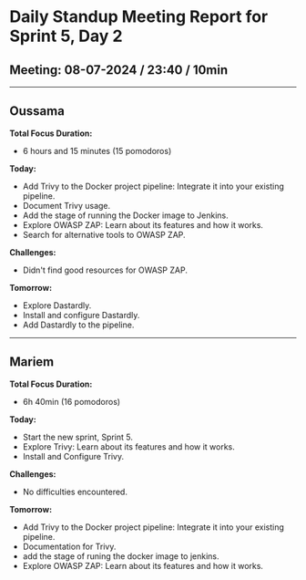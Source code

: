 # Daily Standup Meeting Report for Sprint 5, Day 2

## Meeting: 08-07-2024 / 23:40 / 10min

---

## Oussama

**Total Focus Duration:**

- 6 hours and 15 minutes (15 pomodoros)

**Today:**

- Add Trivy to the Docker project pipeline: Integrate it into your existing pipeline.
- Document Trivy usage.
- Add the stage of running the Docker image to Jenkins.
- Explore OWASP ZAP: Learn about its features and how it works.
- Search for alternative tools to OWASP ZAP.

**Challenges:**

- Didn't find good resources for OWASP ZAP.

**Tomorrow:**

- Explore Dastardly.
- Install and configure Dastardly.
- Add Dastardly to the pipeline.

---

## Mariem

**Total Focus Duration:**

- 6h 40min (16 pomodoros)

**Today:**

- Start the new sprint, Sprint 5.
- Explore Trivy: Learn about its features and how it works.
- Install and Configure Trivy.

**Challenges:**

- No difficulties encountered.

**Tomorrow:**

- Add Trivy to the Docker project pipeline: Integrate it into your existing pipeline.
- Documentation for Trivy.
- add the stage of runing the docker image to jenkins.
- Explore OWASP ZAP: Learn about its features and how it works.
